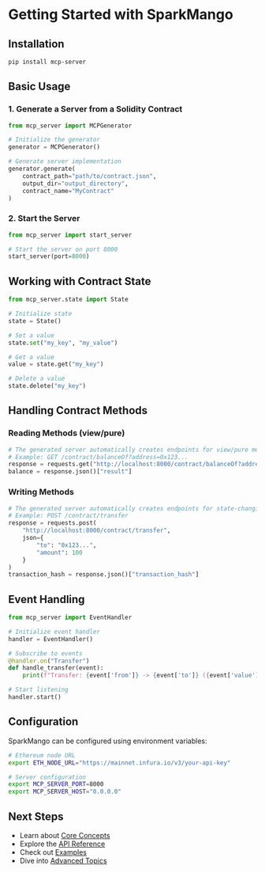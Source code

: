 # Getting Started with SparkMango

## Installation

```bash
pip install mcp-server
```

## Basic Usage

### 1. Generate a Server from a Solidity Contract

```python
from mcp_server import MCPGenerator

# Initialize the generator
generator = MCPGenerator()

# Generate server implementation
generator.generate(
    contract_path="path/to/contract.json",
    output_dir="output_directory",
    contract_name="MyContract"
)
```

### 2. Start the Server

```python
from mcp_server import start_server

# Start the server on port 8000
start_server(port=8000)
```

## Working with Contract State

```python
from mcp_server.state import State

# Initialize state
state = State()

# Set a value
state.set("my_key", "my_value")

# Get a value
value = state.get("my_key")

# Delete a value
state.delete("my_key")
```

## Handling Contract Methods

### Reading Methods (view/pure)

```python
# The generated server automatically creates endpoints for view/pure methods
# Example: GET /contract/balanceOf?address=0x123...
response = requests.get("http://localhost:8000/contract/balanceOf?address=0x123...")
balance = response.json()["result"]
```

### Writing Methods

```python
# The generated server automatically creates endpoints for state-changing methods
# Example: POST /contract/transfer
response = requests.post(
    "http://localhost:8000/contract/transfer",
    json={
        "to": "0x123...",
        "amount": 100
    }
)
transaction_hash = response.json()["transaction_hash"]
```

## Event Handling

```python
from mcp_server import EventHandler

# Initialize event handler
handler = EventHandler()

# Subscribe to events
@handler.on("Transfer")
def handle_transfer(event):
    print(f"Transfer: {event['from']} -> {event['to']} ({event['value']})")

# Start listening
handler.start()
```

## Configuration

SparkMango can be configured using environment variables:

```bash
# Ethereum node URL
export ETH_NODE_URL="https://mainnet.infura.io/v3/your-api-key"

# Server configuration
export MCP_SERVER_PORT=8000
export MCP_SERVER_HOST="0.0.0.0"
```

## Next Steps

- Learn about [Core Concepts](core_concepts.md)
- Explore the [API Reference](api_reference.md)
- Check out [Examples](examples/README.md)
- Dive into [Advanced Topics](advanced_topics.md) 